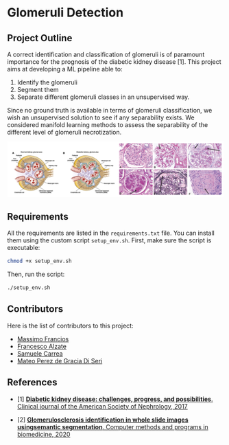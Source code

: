 # Glomeruli Detection

## Project Outline

A correct identification and classification of glomeruli is of
paramount importance for the prognosis of the diabetic kidney disease [1]. This project aims at developing a ML pipeline able to:
1. Identify the glomeruli
2. Segment them
3. Separate different glomeruli classes in an unsupervised way. 

Since no ground truth is available in terms of glomeruli classification, we wish an unsupervised solution to see if any separability exists. We considered manifold learning methods to assess the separability of the different level of glomeruli necrotization.
 
![proj_outline](docs/images/project_outline.png)

## Requirements

All the requirements are listed in the `requirements.txt` file. You can install them using the custom script `setup_env.sh`. First, make sure the script is executable:
```bash
chmod +x setup_env.sh
```
Then, run the script:
```bash
./setup_env.sh
```

## Contributors
Here is the list of contributors to this project:
- [Massimo Francios](www.github.com/maxfra01)
- [Francesco Alzate]()
- [Samuele Carrea]()
- [Mateo Perez de Gracia Di Seri]()

## References

- [1] [**Diabetic kidney disease: challenges, progress, and possibilities**. Clinical journal of the American Society of Nephrology, 2017](https://pubmed.ncbi.nlm.nih.gov/28522654/)

- [2] [**Glomerulosclerosis identification in whole slide images usingsemantic segmentation**. Computer methods and programs in biomedicine, 2020](https://pubmed.ncbi.nlm.nih.gov/31891905/)